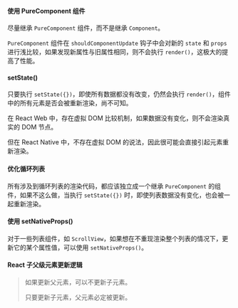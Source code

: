 #### 使用 PureComponent 组件

尽量继承 `PureComponent` 组件，而不是继承 `Component`。

`PureComponent` 组件在 `shouldComponentUpdate` 钩子中会对新的 `state` 和 `props` 进行浅比较，如果发现新属性与旧属性相同，则不会执行 `render()`，这极大的提高了性能。



#### setState()

只要执行 `setState({})`，即使所有数据都没有改变，仍然会执行 `render()`，组件中的所有元素是否会被重新渲染，尚不可知。

在 React Web 中，存在虚拟 DOM 比较机制，如果数据没有变化，则不会渲染真实的 DOM 节点。

但在 React Native 中，不存在虚拟 DOM 的说法，因此很可能会直接引起元素重新渲染。



#### 优化循环列表

所有涉及到循环列表的渲染代码，都应该独立成一个继承 `PureComponent` 的组件，如果不这么做，当执行 `setState({})` 时，即使列表数据没有变化，也会被一起重新渲染。



#### 使用 setNativeProps()

对于一些列表组件，如 `ScrollView`，如果想在不重现渲染整个列表的情况下，更新它的某个属性值，可以使用 `setNativeProps()`。



#### React 子父级元素更新逻辑

> 如果更新父元素，可以不更新子元素。
>
> 只要更新子元素，父元素必定被更新。

